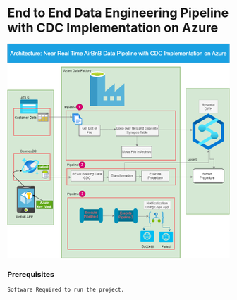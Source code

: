 # End to End Data Engineering Pipeline with CDC Implementation on Azure
![airbnbpic!](AirBnBApp3.png)
### Prerequisites
```bash
Software Required to run the project. 
```